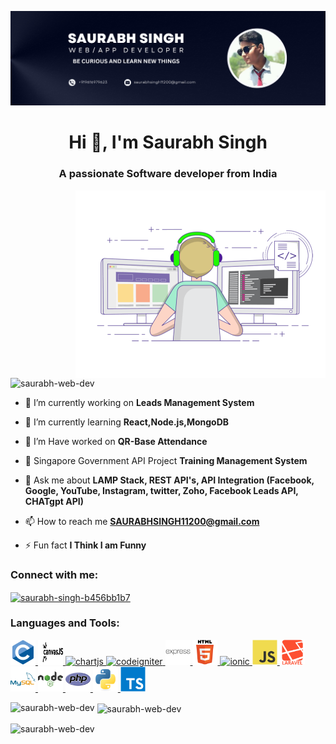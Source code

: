 ![logo](https://github.com/Saurabh-Web-Dev/Saurabh-Web-Dev/blob/main/GITHUBbanner.png)
<h1 align="center">Hi 👋, I'm Saurabh Singh</h1>
<h3 align="center">A passionate Software developer from India</h3>
<img width="400" align="right" src = "https://raw.githubusercontent.com/Saurabh-Web-Dev/Saurabh-Web-Dev/main/Saurabh-Web-Dev.gif" alt="Saurabh-Web-Dev"/>
<p align="left"> <img src="https://komarev.com/ghpvc/?username=saurabh-web-dev&label=Profile%20views&color=0e75b6&style=flat" alt="saurabh-web-dev" /> </p>

- 🔭 I’m currently working on **Leads Management System**

- 🌱 I’m currently learning **React,Node.js,MongoDB**

- 🔭 I’m Have worked on **QR-Base Attendance**

- 🤝 Singapore Government API Project **Training Management System**

- 💬 Ask me about **LAMP Stack, REST API's, API Integration (Facebook, Google, YouTube, Instagram, twitter, Zoho, Facebook Leads API, CHATgpt API)**

- 📫 How to reach me **SAURABHSINGH11200@gmail.com**

- ⚡ Fun fact **I Think I am Funny**

<h3 align="left">Connect with me:</h3>
<p align="left">
<a href="https://linkedin.com/in/saurabh-singh-b456bb1b7" target="blank"><img align="center" src="https://raw.githubusercontent.com/rahuldkjain/github-profile-readme-generator/master/src/images/icons/Social/linked-in-alt.svg" alt="saurabh-singh-b456bb1b7" height="30" width="40" /></a>
</p>

<h3 align="left">Languages and Tools:</h3>
<p align="left"> <a href="https://www.cprogramming.com/" target="_blank" rel="noreferrer"> <img src="https://raw.githubusercontent.com/devicons/devicon/master/icons/c/c-original.svg" alt="c" width="40" height="40"/> </a> <a href="https://canvasjs.com" target="_blank" rel="noreferrer"> <img src="https://raw.githubusercontent.com/Hardik0307/Hardik0307/master/assets/canvasjs-charts.svg" alt="canvasjs" width="40" height="40"/> </a> <a href="https://www.chartjs.org" target="_blank" rel="noreferrer"> <img src="https://www.chartjs.org/media/logo-title.svg" alt="chartjs" width="40" height="40"/> </a> <a href="https://codeigniter.com" target="_blank" rel="noreferrer"> <img src="https://cdn.worldvectorlogo.com/logos/codeigniter.svg" alt="codeigniter" width="40" height="40"/> </a> <a href="https://expressjs.com" target="_blank" rel="noreferrer"> <img src="https://raw.githubusercontent.com/devicons/devicon/master/icons/express/express-original-wordmark.svg" alt="express" width="40" height="40"/> </a> <a href="https://www.w3.org/html/" target="_blank" rel="noreferrer"> <img src="https://raw.githubusercontent.com/devicons/devicon/master/icons/html5/html5-original-wordmark.svg" alt="html5" width="40" height="40"/> </a> <a href="https://ionicframework.com" target="_blank" rel="noreferrer"> <img src="https://upload.wikimedia.org/wikipedia/commons/d/d1/Ionic_Logo.svg" alt="ionic" width="40" height="40"/> </a> <a href="https://developer.mozilla.org/en-US/docs/Web/JavaScript" target="_blank" rel="noreferrer"> <img src="https://raw.githubusercontent.com/devicons/devicon/master/icons/javascript/javascript-original.svg" alt="javascript" width="40" height="40"/> </a> <a href="https://laravel.com/" target="_blank" rel="noreferrer"> <img src="https://raw.githubusercontent.com/devicons/devicon/master/icons/laravel/laravel-plain-wordmark.svg" alt="laravel" width="40" height="40"/> </a> <a href="https://www.mysql.com/" target="_blank" rel="noreferrer"> <img src="https://raw.githubusercontent.com/devicons/devicon/master/icons/mysql/mysql-original-wordmark.svg" alt="mysql" width="40" height="40"/> </a> <a href="https://nodejs.org" target="_blank" rel="noreferrer"> <img src="https://raw.githubusercontent.com/devicons/devicon/master/icons/nodejs/nodejs-original-wordmark.svg" alt="nodejs" width="40" height="40"/> </a> <a href="https://www.php.net" target="_blank" rel="noreferrer"> <img src="https://raw.githubusercontent.com/devicons/devicon/master/icons/php/php-original.svg" alt="php" width="40" height="40"/> </a> <a href="https://www.python.org" target="_blank" rel="noreferrer"> <img src="https://raw.githubusercontent.com/devicons/devicon/master/icons/python/python-original.svg" alt="python" width="40" height="40"/> </a> <a href="https://www.typescriptlang.org/" target="_blank" rel="noreferrer"> <img src="https://raw.githubusercontent.com/devicons/devicon/master/icons/typescript/typescript-original.svg" alt="typescript" width="40" height="40"/> </a> </p>

<p><img align="left" src="https://github-readme-stats.vercel.app/api/top-langs?username=saurabh-web-dev&show_icons=true&locale=en&layout=compact" alt="saurabh-web-dev" /></p>

<p>&nbsp;<img align="center" src="https://github-readme-stats.vercel.app/api?username=saurabh-web-dev&show_icons=true&locale=en" alt="saurabh-web-dev" /></p>

<p><img align="center" src="https://github-readme-streak-stats.herokuapp.com/?user=saurabh-web-dev&" alt="saurabh-web-dev" /></p>

